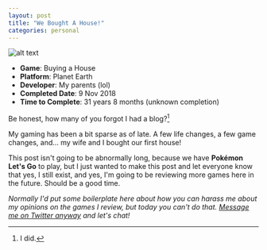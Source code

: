 ```yaml
---
layout: post
title: "We Bought A House!"
categories: personal
---
```


![alt text][gameImg]

- **Game**: Buying a House
- **Platform**: Planet Earth
- **Developer**: My parents (lol)
- **Completed Date**: 9 Nov 2018
- **Time to Complete**: 31 years 8 months (unknown completion)

Be honest, how many of you forgot I had a blog?[^1]

My gaming has been a bit sparse as of late. A few life changes, a few game changes, and... my wife and I bought our first house!

This post isn't going to be abnormally long, because we have **Pokémon Let's Go** to play, but I just wanted to make this post and let everyone know that yes, I still exist, and yes, I'm going to be reviewing more games here in the future. Should be a good time.

*Normally I'd put some boilerplate here about how you can harass me about my opinions on the games I review, but today you can't do that. [Message me on Twitter anyway][twitter] and let's chat!*

[^1]: I did.

[gameImg]: https://imgur.com/UVGvIhc.jpg "Sold"
[twitter]: http://twitter.com/niclake
